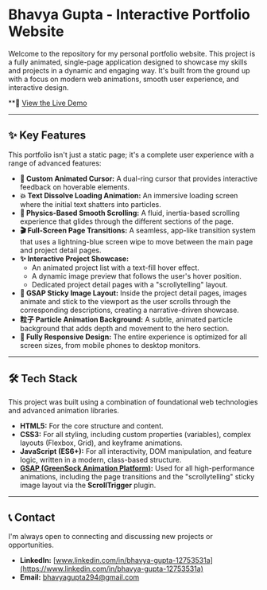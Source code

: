 # Bhavya Gupta - Interactive Portfolio Website

Welcome to the repository for my personal portfolio website. This project is a fully animated, single-page application designed to showcase my skills and projects in a dynamic and engaging way. It's built from the ground up with a focus on modern web animations, smooth user experience, and interactive design.

**🚀 [View the Live Demo](https://bhavyaguptaweb.me)

---

## ✨ Key Features

This portfolio isn't just a static page; it's a complete user experience with a range of advanced features:

-   **🎨 Custom Animated Cursor:** A dual-ring cursor that provides interactive feedback on hoverable elements.
-   **💥 Text Dissolve Loading Animation:** An immersive loading screen where the initial text shatters into particles.
-   **🌊 Physics-Based Smooth Scrolling:** A fluid, inertia-based scrolling experience that glides through the different sections of the page.
-   **🎬 Full-Screen Page Transitions:** A seamless, app-like transition system that uses a lightning-blue screen wipe to move between the main page and project detail pages.
-   **✨ Interactive Project Showcase:**
    -   An animated project list with a text-fill hover effect.
    -   A dynamic image preview that follows the user's hover position.
    -   Dedicated project detail pages with a "scrollytelling" layout.
-   **🌌 GSAP Sticky Image Layout:** Inside the project detail pages, images animate and stick to the viewport as the user scrolls through the corresponding descriptions, creating a narrative-driven showcase.
-   **粒子 Particle Animation Background:** A subtle, animated particle background that adds depth and movement to the hero section.
-   **📱 Fully Responsive Design:** The entire experience is optimized for all screen sizes, from mobile phones to desktop monitors.

---

## 🛠️ Tech Stack

This project was built using a combination of foundational web technologies and advanced animation libraries.

-   **HTML5:** For the core structure and content.
-   **CSS3:** For all styling, including custom properties (variables), complex layouts (Flexbox, Grid), and keyframe animations.
-   **JavaScript (ES6+):** For all interactivity, DOM manipulation, and feature logic, written in a modern, class-based structure.
-   **[GSAP (GreenSock Animation Platform)](https://greensock.com/gsap/):** Used for all high-performance animations, including the page transitions and the "scrollytelling" sticky image layout via the **ScrollTrigger** plugin.

---

## 📞 Contact

I'm always open to connecting and discussing new projects or opportunities.

-   **LinkedIn:** [www.linkedin.com/in/bhavya-gupta-12753531a](https://www.linkedin.com/in/bhavya-gupta-12753531a)
-   **Email:** [bhavyagupta294@gmail.com](mailto:bhavyagupta294@gmail.com)
